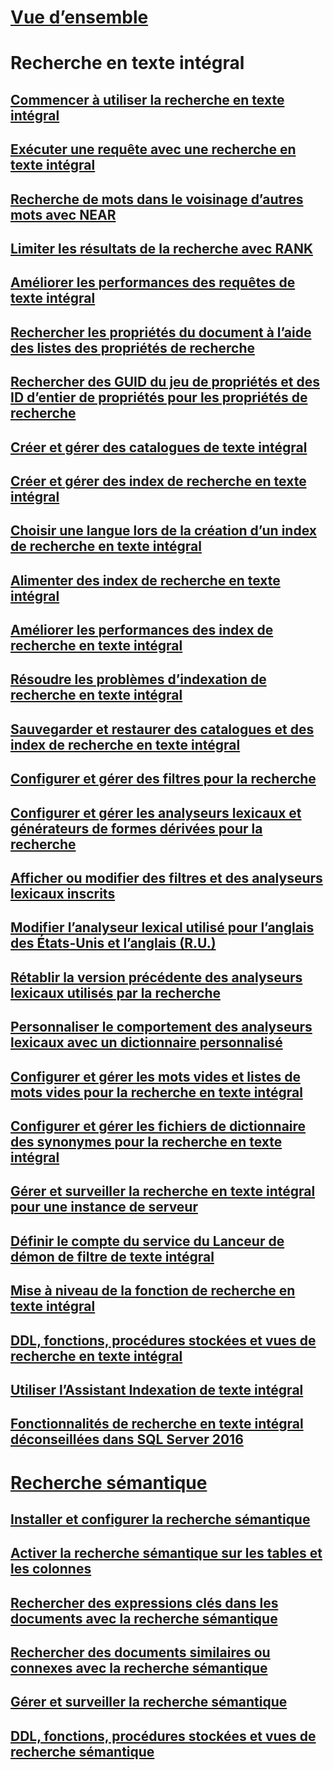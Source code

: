 # [Vue d’ensemble](full-text-search.md)

# Recherche en texte intégral
## [Commencer à utiliser la recherche en texte intégral](get-started-with-full-text-search.md)  
## [Exécuter une requête avec une recherche en texte intégral](query-with-full-text-search.md)  
## [Recherche de mots dans le voisinage d’autres mots avec NEAR](search-for-words-close-to-another-word-with-near.md)  
## [Limiter les résultats de la recherche avec RANK](limit-search-results-with-rank.md)  
## [Améliorer les performances des requêtes de texte intégral](improve-the-performance-of-full-text-queries.md)  
## [Rechercher les propriétés du document à l’aide des listes des propriétés de recherche](search-document-properties-with-search-property-lists.md)  
## [Rechercher des GUID du jeu de propriétés et des ID d’entier de propriétés pour les propriétés de recherche](find-property-set-guids-and-property-integer-ids-for-search-properties.md)  
## [Créer et gérer des catalogues de texte intégral](create-and-manage-full-text-catalogs.md)  
## [Créer et gérer des index de recherche en texte intégral](create-and-manage-full-text-indexes.md)  
## [Choisir une langue lors de la création d’un index de recherche en texte intégral](choose-a-language-when-creating-a-full-text-index.md)  
## [Alimenter des index de recherche en texte intégral](populate-full-text-indexes.md)  
## [Améliorer les performances des index de recherche en texte intégral](improve-the-performance-of-full-text-indexes.md)  
## [Résoudre les problèmes d’indexation de recherche en texte intégral](troubleshoot-full-text-indexing.md)  
## [Sauvegarder et restaurer des catalogues et des index de recherche en texte intégral](back-up-and-restore-full-text-catalogs-and-indexes.md)  
## [Configurer et gérer des filtres pour la recherche](configure-and-manage-filters-for-search.md)  
## [Configurer et gérer les analyseurs lexicaux et générateurs de formes dérivées pour la recherche](configure-and-manage-word-breakers-and-stemmers-for-search.md)  
## [Afficher ou modifier des filtres et des analyseurs lexicaux inscrits](view-or-change-registered-filters-and-word-breakers.md)  
## [Modifier l’analyseur lexical utilisé pour l’anglais des États-Unis et l’anglais (R.U.)](change-the-word-breaker-used-for-us-english-and-uk-english.md)  
## [Rétablir la version précédente des analyseurs lexicaux utilisés par la recherche](revert-the-word-breakers-used-by-search-to-the-previous-version.md)  
## [Personnaliser le comportement des analyseurs lexicaux avec un dictionnaire personnalisé](customize-the-behavior-of-word-breakers-with-a-custom-dictionary.md)  
## [Configurer et gérer les mots vides et listes de mots vides pour la recherche en texte intégral](configure-and-manage-stopwords-and-stoplists-for-full-text-search.md)  
## [Configurer et gérer les fichiers de dictionnaire des synonymes pour la recherche en texte intégral](configure-and-manage-thesaurus-files-for-full-text-search.md)  
## [Gérer et surveiller la recherche en texte intégral pour une instance de serveur](manage-and-monitor-full-text-search-for-a-server-instance.md)  
## [Définir le compte du service du Lanceur de démon de filtre de texte intégral](set-the-service-account-for-the-full-text-filter-daemon-launcher.md)  
## [Mise à niveau de la fonction de recherche en texte intégral](upgrade-full-text-search.md)  
## [DDL, fonctions, procédures stockées et vues de recherche en texte intégral](full-text-search-ddl-functions-stored-procedures-and-views.md)  
## [Utiliser l’Assistant Indexation de texte intégral](use-the-full-text-indexing-wizard.md)  
## [Fonctionnalités de recherche en texte intégral déconseillées dans SQL Server 2016](deprecated-full-text-search-features-in-sql-server-2016.md)  

# [Recherche sémantique](semantic-search-sql-server.md)  
## [Installer et configurer la recherche sémantique](install-and-configure-semantic-search.md)  
## [Activer la recherche sémantique sur les tables et les colonnes](enable-semantic-search-on-tables-and-columns.md)  
## [Rechercher des expressions clés dans les documents avec la recherche sémantique](find-key-phrases-in-documents-with-semantic-search.md)  
## [Rechercher des documents similaires ou connexes avec la recherche sémantique](find-similar-and-related-documents-with-semantic-search.md)  
## [Gérer et surveiller la recherche sémantique](manage-and-monitor-semantic-search.md)  
## [DDL, fonctions, procédures stockées et vues de recherche sémantique](semantic-search-ddl-functions-stored-procedures-and-views.md)  
